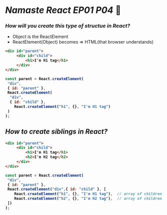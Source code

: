 # _Namaste React EP01 P04_ 🚀

### _How will you create this type of structue in React?_
- Object is the ReactElement
- ReactElement(Object) becomes => HTML(that browser understands)


<b>


```html
<div id="parent">
     <div id="child">
         <h1>I'm H1 tag</h1>
     </div>
</div>
```
```javascript
const parent = React.createElement(
 "div",
 { id: "parent" },
 React.createElement(
  "div",
  { id: "child" },
    React.createElement("h1", {}, "I'm H1 tag")
 ) 
);
```

</b>

## _How to create siblings in React?_

<b>

```html
<div id="parent">
     <div id="child">
         <h1>I'm H1 tag</h1>
         <h2>I'm H2 tag</h2>
     </div>
</div>
```
```javascript
const parent = React.createElement(
 "div",
 { id: "parent" },
 React.createElement("div",{ id: "child" }, [
    React.createElement("h1", {}, "I'm H1 tag"),  // array of children
    React.createElement("h2", {}, "I'm H2 tag"),  // array of children
 ]) 
);
```


</b>







